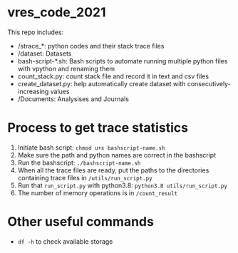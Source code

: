 <!-- @format -->

# vres_code_2021

This repo includes:

- /strace\_\*: python codes and their stack trace files
- /dataset: Datasets
- bash-script-\*.sh: Bash scripts to automate running multiple python files with vpython and renaming them
- count_stack.py: count stack file and record it in text and csv files
- create_dataset.py: help automatically create dataset with consecutively-increasing values
- /Documents: Analysises and Journals

# Process to get trace statistics
1. Initiate bash script: `chmod u+x bashscript-name.sh`
2. Make sure the path and python names are correct in the bashscript
3. Run the bashscript: `./bashscript-name.sh`
4. When all the trace files are ready, put the paths to the directories containing trace files in `/utils/run_script.py`
5. Run that `run_script.py` with python3.8: `python3.8 utils/run_script.py`
6. The number of memory operations is in `/count_result`


# Other useful commands
- `df -h` to check available storage 